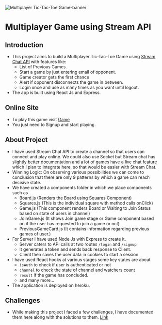 ![Multiplayer Tic-Tac-Toe Game-banner](https://user-images.githubusercontent.com/105023001/174017773-1df6a288-2504-427b-963f-7a9aa69c4ddd.png)
# Multiplayer Game using Stream API
## Introduction
- This project aims to build a Multiplayer Tic-Tac-Toe Game using [Stream Chat API](https://getstream.io/chat/docs/) with features like:
	* List of Previous Games.
	* Start a game by just entering email of opponent.
	* Game creator gets the first chance
	* Alert if opponent disconnects the game in between.
	* Login once and use as many times as you want until logout.
- The app is built using React Js and Express.
## Online Site
- To play this game visit [Game](https://tinfinity-deploy1.herokuapp.com/) 
- You just need to Signup and start playing.
## About Project
- I have used Stream Chat API to create a channel so that users can connect and play online. We could also use Socket but Stream chat has slightly better documentation and a lot of games have a live chat feature which I plan to integrate here, so that would be easier with Stream Chat. 
- Winning Logic: On observing various possibilities we can come to conclusion that there are only 9 patterns by which a game can reach decisive state.
- We have created a components folder in which we place components such as
	* Board.js (Renders the Board using Squares Component)
	* Squares.js (This is the individual square with method calls onClick)
	* Game.js (This component renders Board or Waiting to Join Status based on state of users in channel)
	* JoinGame.js (It shows Join game stage or Game component based on if the user has requested to join a game or not)
	* PreviousGameCard.js (It contains information regarding previous games of user.)
- For Server I have used Node Js with Express to create it. 
	* Server caters to API calls at two routes `/login` and `/signup`
	* It generates a token and sends back response to Client.
	* Client then saves the user data in cookies to start a session.
- I have used React hooks at various stages some key states are about
	* `isAuth` to check if user is authenticated or not
	* `channel` to check the state of channel and watchers count
	*  `result` If the game has concluded.
	* and many more...
- The application is deployed on heroku.
## Challenges 
- While making this project I faced a few challenges, I have documented them here along with the solutions to them. 
[Link](https://docs.google.com/document/d/1Oo2B2yvrw70hNhjE9tT48lbXn7yvB0x7MCvpiRGbbqE/edit#)

